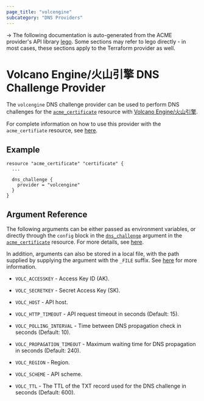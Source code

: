 ```yaml
---
page_title: "volcengine"
subcategory: "DNS Providers"
---
```


-> The following documentation is auto-generated from the ACME
provider's API library [lego](https://go-acme.github.io/lego/).  Some
sections may refer to lego directly - in most cases, these sections
apply to the Terraform provider as well.

# Volcano Engine/火山引擎 DNS Challenge Provider

The `volcengine` DNS challenge provider can be used to perform DNS challenges for
the [`acme_certificate`][resource-acme-certificate] resource with
[Volcano Engine/火山引擎](https://www.volcengine.com/).

[resource-acme-certificate]: ../resources/certificate.md

For complete information on how to use this provider with the `acme_certifiate`
resource, see [here][resource-acme-certificate-dns-challenges].

[resource-acme-certificate-dns-challenges]: ../resources/certificate.md#using-dns-challenges

## Example

```hcl
resource "acme_certificate" "certificate" {
  ...

  dns_challenge {
    provider = "volcengine"
  }
}
```
## Argument Reference

The following arguments can be either passed as environment variables, or
directly through the `config` block in the
[`dns_challenge`][resource-acme-certificate-dns-challenge-arg] argument in the
[`acme_certificate`][resource-acme-certificate] resource. For more details, see
[here][resource-acme-certificate-dns-challenges].

[resource-acme-certificate-dns-challenge-arg]: ../resources/certificate.md#dns_challenge

In addition, arguments can also be stored in a local file, with the path
supplied by supplying the argument with the `_FILE` suffix. See
[here][acme-certificate-file-arg-example] for more information.

[acme-certificate-file-arg-example]: ../resources/certificate.md#using-variable-files-for-provider-arguments

* `VOLC_ACCESSKEY` - Access Key ID (AK).
* `VOLC_SECRETKEY` - Secret Access Key (SK).

* `VOLC_HOST` - API host.
* `VOLC_HTTP_TIMEOUT` - API request timeout in seconds (Default: 15).
* `VOLC_POLLING_INTERVAL` - Time between DNS propagation check in seconds (Default: 10).
* `VOLC_PROPAGATION_TIMEOUT` - Maximum waiting time for DNS propagation in seconds (Default: 240).
* `VOLC_REGION` - Region.
* `VOLC_SCHEME` - API scheme.
* `VOLC_TTL` - The TTL of the TXT record used for the DNS challenge in seconds (Default: 600).


